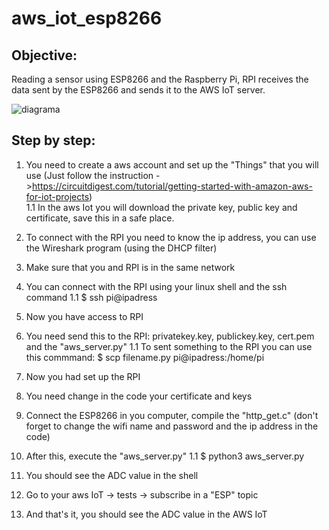 # aws_iot_esp8266
## Objective:
Reading a sensor using ESP8266 and the Raspberry Pi,  RPI receives the data sent by the ESP8266 and sends it to the AWS IoT server.


![diagrama](https://user-images.githubusercontent.com/39311424/69901853-d090da00-1365-11ea-8d6d-5d817330874e.png)

## Step by step:
1. You need to create a aws account and set up the "Things" that you will use
 (Just follow the instruction ->https://circuitdigest.com/tutorial/getting-started-with-amazon-aws-for-iot-projects)  
   1.1 In the aws Iot you will download the private key, public key and certificate, save this in a safe place. 

2. To connect with the RPI you need to know the ip address, you can use the Wireshark program (using the DHCP filter)

3. Make sure that you and RPI is in the same network 

4. You can connect with the RPI using your linux shell and the ssh command
      1.1 $ ssh pi@ipadress

5. Now you have access to RPI 

6. You need send this to the RPI: privatekey.key, publickey.key, cert.pem and the "aws_server.py"
      1.1 To sent something to the RPI you can use this commmand: $ scp filename.py  pi@ipadress:/home/pi

7. Now you had set up the RPI 

8. You need change in the code your certificate and keys 

9. Connect the ESP8266 in you computer, compile the "http_get.c" (don't forget to change the wifi name and password and the ip address in the code)

10. After this, execute the "aws_server.py"
      1.1 $ python3 aws_server.py 

11. You should see the ADC value in the shell

12. Go to your aws IoT -> tests -> subscribe in a "ESP" topic

13. And that's it, you should see the ADC value in the AWS IoT
